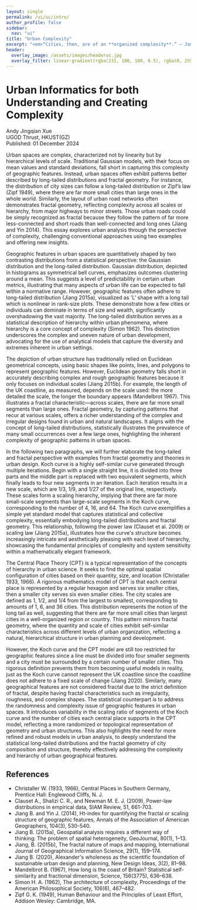 ```yaml
---
layout: single
permalink: /ui/uc/intro/
author_profile: false
sidebar:
  nav: "ui"
title: "Urban Complexity"
excerpt: "<em>“Cities, then, are of an **organized complexity**.” — Jane Jacobs (1961), The Death and Life of Great American Cities <em>"
header:
  overlay_image: /assets/images/headeruc.jpg
  overlay_filter: linear-gradient(rgba(231, 100, 100, 0.5), rgba(0, 255, 255, 0.5))
---
```


# Urban Informatics for both Understanding and Creating Complexity
<div class="author-info">
  Andy Jingqian Xue<br>
  UGOD Thrust, HKUST(GZ)<br>
  Published: 01 December 2024
</div>

Urban spaces are complex, characterized not by linearity but by hierarchical levels of scale. Traditional Gaussian models, with their focus on mean values and standard deviations, fall short in capturing this complexity of geographic features. Instead, urban spaces often exhibit patterns better described by long-tailed distributions and fractal geometry. For instance, the distribution of city sizes can follow a long-tailed distribution or Zipf’s law (Zipf 1949), where there are far more small cities than large ones in the whole world. Similarly, the layout of urban road networks often demonstrates fractal geometry, reflecting complexity across all scales or hierarchy, from major highways to minor streets. Those urban roads could be simply recognized as fractal because they follow the pattern of far more less-connected and short roads than well-connected and long ones (Jiang and Yin 2014). This essay explores urban analysis through the perspective of complexity, challenging conventional approaches using two examples and offering new insights. 

Geographic features in urban spaces are quantitatively shaped by two contrasting distributions from a statistical perspective: the Gaussian distribution and the long-tailed distribution. Gaussian distribution, depicted in histograms as symmetrical bell curves, emphasizes outcomes clustering around a mean. This suggests a level of predictability in certain urban metrics, illustrating that many aspects of urban life can be expected to fall within a normative range. However, geographic features often adhere to long-tailed distribution (Jiang 2015a), visualized as 'L' shape with a long tail which is nonlinear in rank-size plots. These demonstrate how a few cities or individuals can dominate in terms of size and wealth, significantly overshadowing the vast majority. The long-tailed distribution serves as a statistical description of hierarchy within urban phenomena, where hierarchy is a core concept of complexity (Simon 1962). This distinction underscores the complex and uneven nature of urban development, advocating for the use of analytical models that capture the diversity and extremes inherent in urban settings. 

The depiction of urban structure has traditionally relied on Euclidean geometrical concepts, using basic shapes like points, lines, and polygons to represent geographic features. However, Euclidean geometry falls short in accurately describing complex and rough geographic features because it only focuses on individual scales (Jiang 2015b). For example, the length of the UK coastline, as measured, depends on the scale used: the more detailed the scale, the longer the boundary appears (Mandelbrot 1967). This illustrates a fractal characteristic—across scales, there are far more small segments than large ones. Fractal geometry, by capturing patterns that recur at various scales, offers a richer understanding of the complex and irregular designs found in urban and natural landscapes. It aligns with the concept of long-tailed distributions, statistically illustrates the prevalence of many small occurrences over a few large ones, highlighting the inherent complexity of geographic patterns in urban spaces.

In the following two paragraphs, we will further elaborate the long-tailed and fractal perspective with examples from fractal geometry and theories in urban design. Koch curve is a highly self-similar curve generated through multiple iterations. Begin with a single straight line, it is divided into three parts and the middle part is replaced with two equivalent segments, which finally leads to four new segments in an iteration. Each iteration results in a new scale, which are 1/3, 1/9, and 1/27 of the original line, respectively. These scales form a scaling hierarchy, implying that there are far more small-scale segments than large-scale segments in the Koch curve, corresponding to the number of 4, 16, and 64. The Koch curve exemplifies a simple yet standard model that captures statistical and collective complexity, essentially embodying long-tailed distributions and fractal geometry. This relationship, following the power law (Clauset et al. 2009) or scaling law (Jiang 2015a), illustrates how the curve's structure becomes increasingly intricate and aesthetically pleasing with each level of hierarchy, showcasing the fundamental principles of complexity and system sensitivity within a mathematically elegant framework.

The Central Place Theory (CPT) is a typical representation of the concepts of hierarchy in urban science. It seeks to find the optimal spatial configuration of cities based on their quantity, size, and location (Christaller 1933, 1966). A rigorous mathematics model of CPT is that each central place is represented by a regular hexagon and serves six smaller cities, then a smaller city serves six even smaller cities. The city scales are defined as 1, 1/2, and 1/4 from the largest to smallest, corresponding to amounts of 1, 6, and 36 cities. This distribution represents the notion of the long tail as well, suggesting that there are far more small cities than largest cities in a well-organized region or country. This pattern mirrors fractal geometry, where the quantity and scale of cities exhibit self-similar characteristics across different levels of urban organization, reflecting a natural, hierarchical structure in urban planning and development. 

However, the Koch curve and the CPT model are still too restricted for geographic features since a line must be divided into four smaller segments and a city must be surrounded by a certain number of smaller cities. This rigorous definition prevents them from becoming useful models in reality, just as the Koch curve cannot represent the UK coastline since the coastline does not adhere to a fixed scale of change (Jiang 2020). Similarly, many geographical features are not considered fractal due to the strict definition of fractal, despite having fractal characteristics such as irregularity, roughness, and complex shapes. The statistical counterpart is to address the randomness and complexity issue of geographic features in urban spaces. It introduces variability in the scaling ratio of segments of the Koch curve and the number of cities each central place supports in the CPT model, reflecting a more randomized or topological representation of geometry and urban structures. This also highlights the need for more refined and robust models in urban analysis, to deeply understand the statistical long-tailed distributions and the fractal geometry of city composition and structure, thereby effectively addressing the complexity and hierarchy of urban geographical features.


## References
- Christaller W. (1933, 1966), Central Places in Southern Germany, Prentice Hall: Englewood Cliffs, N. J.
- Clauset A., Shalizi C. R., and Newman M. E. J. (2009), Power-law distributions in empirical data, SIAM Review, 51, 661-703.
- Jiang B. and Yin J. (2014), Ht-index for quantifying the fractal or scaling structure of geographic features, Annals of the Association of American Geographers, 104(3), 530-540.
- Jiang B. (2015a), Geospatial analysis requires a different way of thinking: The problem of spatial heterogeneity, GeoJournal, 80(1), 1–13.
- Jiang, B. (2015b), The fractal nature of maps and mapping, International Journal of Geographical Information Science, 29(1), 159–174.
- Jiang B. (2020), Alexander's wholeness as the scientific foundation of sustainable urban design and planning, New Design Ideas, 3(2), 81–98.
- Mandelbrot B. (1967), How long is the coast of Britain? Statistical self-similarity and fractional dimension, Science, 156(3775), 636–638.
- Simon H. A. (1962), The architecture of complexity, Proceedings of the American Philosophical Society, 106(6), 467–482.
- Zipf G. K. (1949), Human Behaviour and the Principles of Least Effort, Addison Wesley: Cambridge, MA.
